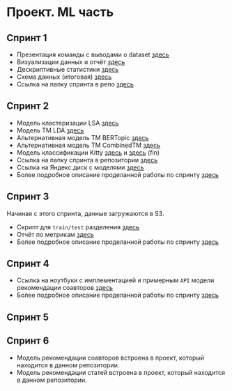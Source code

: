 # Проект. ML часть

## Спринт 1

- Презентация команды с выводами о dataset [здесь](https://nbviewer.org/github/TheoLisin/recsys_MADE/blob/main/src/ml/data_analysis/EDA.slides.html#/7)
- Визуализации данных и отчёт [здесь](https://nbviewer.org/github/TheoLisin/recsys_MADE/blob/main/src/ml/data_analysis/EDA.ipynb)
- Дескриптивные статистики [здесь](https://nbviewer.org/github/TheoLisin/recsys_MADE/blob/main/src/ml/data_analysis/descriptive_statistics.ipynb)
- Схема данных (итоговая) [здесь](https://github.com/TheoLisin/recsys_MADE/blob/main/artifacts/schema.pdf)
- Ссылка на папку спринта в репо [здесь](https://github.com/TheoLisin/recsys_MADE/tree/main/src/ml/data_analysis)


## Спринт 2 

- Модель кластеризации LSA [здесь](https://nbviewer.org/github/TheoLisin/recsys_MADE/blob/ml/src/ml/topic_modelling/LSA%20.ipynb)
- Модель TM LDA [здесь](https://nbviewer.org/github/TheoLisin/recsys_MADE/blob/ml/src/ml/topic_modelling/lda_1_%2815.10.2022%29.ipynb)
- Альтернативная модель TM BERTopic [здесь](https://nbviewer.org/github/TheoLisin/recsys_MADE/blob/ml/src/ml/topic_modelling/BERTopic.ipynb)
- Альтернативная модель TM CombinedTM [здесь](https://nbviewer.org/github/TheoLisin/recsys_MADE/blob/ml/src/ml/topic_modelling/CombinedTM.ipynb)
- Модель классификации Kitty [здесь](https://nbviewer.org/github/TheoLisin/recsys_MADE/blob/ml/src/ml/topic_modelling/Kitty.ipynb) и [здесь](../../src/ml/topic_modelling/contextualized_tm/) (fin)
- Ссылка на папку спринта в репозитории [здесь](https://github.com/TheoLisin/recsys_MADE/tree/main/src/ml/topic_modelling)
- Ссылка на Яндекс.диск с моделями [здесь](https://disk.yandex.ru/d/WmVjWdzfK3Xvpw)
- Более подробное описание проделанной работы по спринту [здесь](../step_2)


## Спринт 3

Начиная с этого спринта, данные загружаются в S3.

- Скрипт для `train/test` разделения [здесь](https://github.com/TheoLisin/recsys_MADE/tree/ml/src/ml/data_splitting)
- Отчёт по метрикам [здесь](https://github.com/TheoLisin/recsys_MADE/blob/ml/artifacts/step_3/metrics.pdf)
- Более подробное описание проделанной работы по спринту [здесь](../step_3/)


## Спринт 4

- Ссылка на ноутбуки с имплементацией и примерным `API` модели рекомендации соавторов [здесь](https://github.com/TheoLisin/recsys_MADE/tree/ml/src/ml/coauthor_recommendation)
- Более подробное описание проделанной работы по спринту [здесь](../step_4/)


## Спринт 5



## Спринт 6

- Модель рекомендации соавторов встроена в проект, который находится в данном репозитории.
- Модель рекомендации статей встроена в проект, который находится в данном репозитории.

